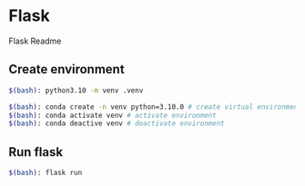 # Flask
Flask Readme

## Create environment 
```bash
$(bash): python3.10 -m venv .venv

$(bash): conda create -n venv python=3.10.0 # create virtual environment with python 3.10.0
$(bash): conda activate venv # activate environment
$(bash): conda deactive venv # deactivate environment
```

## Run flask
```bash
$(bash): flask run
```